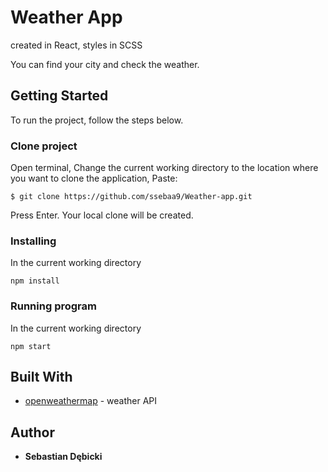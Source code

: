 # Weather App

created in React,
styles in SCSS 

You can find your city and check the weather.

## Getting Started

To run the project, follow the steps below.

### Clone project

Open terminal,
Change the current working directory to the location where you want to clone the application,
Paste:
```
$ git clone https://github.com/ssebaa9/Weather-app.git
```
Press Enter. Your local clone will be created.

### Installing

In the current working directory

```
npm install
```

### Running program

In the current working directory

```
npm start
```

## Built With

* [openweathermap](https://openweathermap.org/ ) - weather API



## Author

* **Sebastian Dębicki** 
